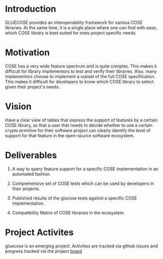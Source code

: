 # Introduction
GLUECOSE provides an interoperability framework for various COSE libraries.
At the same time, it is a single place where one can find with ease, which COSE library
is best suited for ones project specific needs.

# Motivation
COSE has a very wide feature spectrum and is quite complex. This makes it difficult for library implementors to test and verify their libraries. Also, many implementors choose to implement a subset of the full COSE specification. This makes it difficult for developers to know which COSE library to select given their project's needs.

# Vision
Have a clear view of tables that express the support of features by a certain COSE library, so that a user that needs to decide whether to use a certain crypto primitive for their software project can clearly identify the level of support for that feature in the open-source software ecosystem.

# Deliverables

1. A way to query feature support for a specific COSE implementation in an automated fashion.

2. Comprehensive set of COSE tests which can be used by developers in their projects.

3. Published results of the glucose tests against a specific COSE implementation.

4. Compatibility Matrix of COSE libraries in the ecosystem.

# Project Activites
gluecose is an emerging project. Activities are tracked via github issues and progress tracked via the project [board](https://github.com/orgs/gluecose/projects/1)
